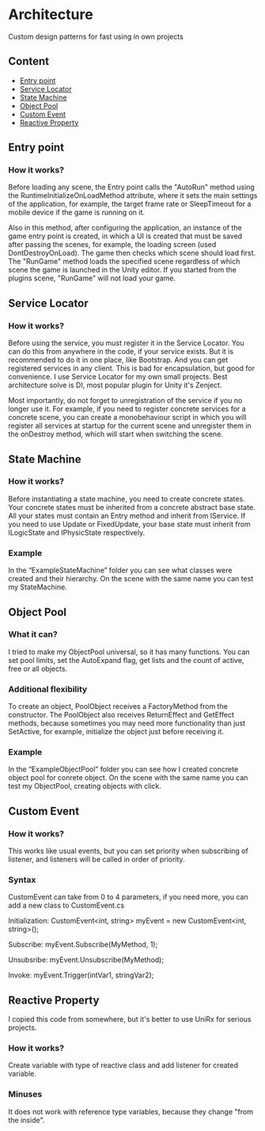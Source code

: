 # Architecture
Custom design patterns for fast using in own projects

## Content
* [Entry point](#entry-point)
* [Service Locator](#service-locator)
* [State Machine](#state-machine)
* [Object Pool](#object-pool)
* [Custom Event](#custom-event)
* [Reactive Property](#reactive-property)

## Entry point
### How it works?
Before loading any scene, the Entry point calls the "AutoRun" method using the RuntimeInitializeOnLoadMethod attribute, where it sets the main settings of the application, for example, the target frame rate or SleepTimeout for a mobile device if the game is running on it. 

Also in this method, after configuring the application, an instance of the game entry point is created, in which a UI is created that must be saved after passing the scenes, for example, the loading screen (used DontDestroyOnLoad).
The game then checks which scene should load first. The "RunGame" method loads the specified scene regardless of which scene the game is launched in the Unity editor. If you started from the plugins scene, "RunGame" will not load your game.

## Service Locator
### How it works?
Before using the service, you must register it in the Service Locator. You can do this from anywhere in the code, if your service exists.  But it is recommended to do it in one place, like Bootstrap. And you can get registered services in any client. This is bad for encapsulation, but good for convenience. I use Service Locator for my own small projects. Best architecture solve is DI, most popular plugin for Unity it's Zenject.  

Most importantly, do not forget to unregistration of the service if you no longer use it. For example, if you need to register concrete services for a concrete scene, you can create a monobehaviour script in which you will register all services at startup for the current scene and unregister them in the onDestroy method, which will start when switching the scene.

## State Machine
### How it works?
Before instantiating a state machine, you need to create concrete states. Your concrete states must be inherited from a concrete abstract base state. All your states must contain an Entry method and inherit from IService. If you need to use Update or FixedUpdate, your base state must inherit from ILogicState and IPhysicState respectively. 
### Example
In the “ExampleStateMachine” folder you can see what classes were created and their hierarchy. On the scene with the same name you can test my StateMachine.

## Object Pool
### What it can?
I tried to make my ObjectPool universal, so it has many functions. You can set pool limits, set the AutoExpand flag, get lists and the count of active, free or all objects.
### Additional flexibility
To create an object, PoolObject receives a FactoryMethod from the constructor. The PoolObject also receives ReturnEffect and GetEffect methods, because sometimes you may need more functionality than just SetActive, for example, initialize the object just before receiving it.
### Example
In the “ExampleObjectPool” folder you can see how I created concrete object pool for conrete object. On the scene with the same name you can test my ObjectPool, creating objects with click.

## Custom Event
### How it works?
This works like usual events, but you can set priority when subscribing of listener, and listeners will be called in order of priority.
### Syntax
CustomEvent can take from 0 to 4 parameters, if you need more, you can add a new class to CustomEvent.cs

Initialization: CustomEvent<int, string> myEvent = new CustomEvent<int, string>(); 

Subscribe: myEvent.Subscribe(MyMethod, 1);

Unsubsribe: myEvent.Unsubscribe(MyMethod);

Invoke: myEvent.Trigger(intVar1, stringVar2);

## Reactive Property
I copied this code from somewhere, but it's better to use UniRx for serious projects.
### How it works?
Create variable with type of reactive class and add listener for created variable.
### Minuses
It does not work with reference type variables, because they change "from the inside".
